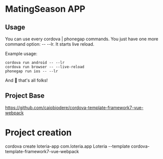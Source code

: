 # MatingSeason APP

## Usage

You can use every cordova | phonegap commands. You just have one more command option: -- --lr. It starts live reload.

Example usage:
```
cordova run android -- --lr
cordova run browser -- --live-reload
phonegap run ios -- --lr
```

And 🎉 that's all folks!

## Project Base
https://github.com/caiobiodere/cordova-template-framework7-vue-webpack

# Project creation
cordova create loteria-app com.loteria.app Loteria --template cordova-template-framework7-vue-webpack
